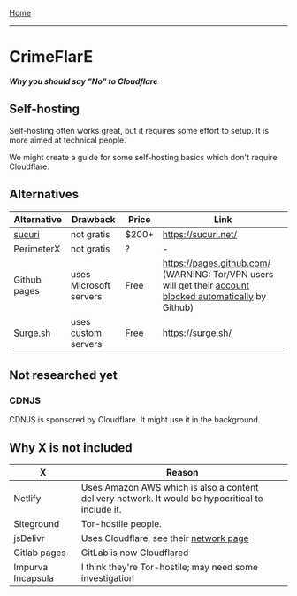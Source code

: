 [Home](../README_short.md)

---

# CrimeFlarE
***Why you should say "No" to Cloudflare***


## Self-hosting
Self-hosting often works great, but it requires some effort to setup. It is 
more aimed at technical people.

We might create a guide for some self-hosting basics which don't require 
Cloudflare.


## Alternatives
| Alternative       | Drawback                          | Price | Link |
| ----------------- | --------------------------------- | ------ | ---- |
| [sucuri](https://sucuri.net) | not gratis | $200+ | https://sucuri.net/|
| PerimeterX        | not gratis                        | ? | - |
| Github pages      | uses Microsoft servers            | Free | https://pages.github.com/ (WARNING: Tor/VPN users will get their [account blocked automatically](https://github.com/crimeflare/cloudflare-tor) by Github) |
| Surge.sh      | uses custom servers           | Free | https://surge.sh/ |

## Not researched yet
### CDNJS
CDNJS is sponsored by Cloudflare. It might use it in the background.

## Why X is not included
| X       | Reason |
| ------- | ------ |
| Netlify | Uses Amazon AWS which is also a content delivery network. It would be hypocritical to include it. |
| Siteground | Tor-hostile people. |
|jsDelivr | Uses Cloudflare, see their [network page](https://www.jsdelivr.com/network) |
| Gitlab pages      | GitLab is now Cloudflared |
| Impurva Incapsula | I think they're Tor-hostile; may need some investigation |